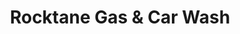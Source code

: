 ---
title: "Rocktane Gas & Car Wash"
url: /atlantic-city/rocktane-gas-and-car-wash/
shop: convenience
---